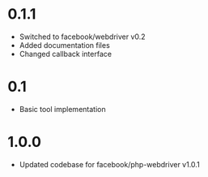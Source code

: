 0.1.1
=============
* Switched to facebook/webdriver v0.2
* Added documentation files
* Changed callback interface

0.1
=============
* Basic tool implementation

1.0.0
=============
* Updated codebase for facebook/php-webdriver v1.0.1
